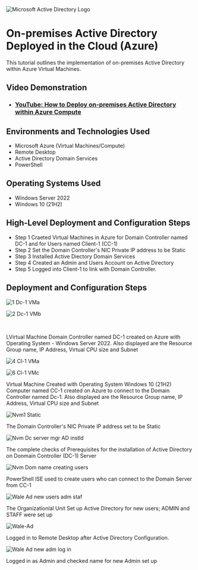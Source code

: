 
<img src="https://i.imgur.com/pU5A58S.png" alt="Microsoft Active Directory Logo"/>
</p>

<h1>On-premises Active Directory Deployed in the Cloud (Azure)</h1>
This tutorial outlines the implementation of on-premises Active Directory within Azure Virtual Machines.<br />


<h2>Video Demonstration</h2>

- ### [YouTube: How to Deploy on-premises Active Directory within Azure Compute](https://www.youtube.com)

<h2>Environments and Technologies Used</h2>

- Microsoft Azure (Virtual Machines/Compute)
- Remote Desktop
- Active Directory Domain Services
- PowerShell

<h2>Operating Systems Used </h2>

- Windows Server 2022
- Windows 10 (21H2)

<h2>High-Level Deployment and Configuration Steps</h2>

- Step 1 Craeted Virtual Machines in Azure for Domain Controller named DC-1 and for Users named Client-1 (CC-1) 
- Step 2 Set the Domain Controller's NIC Private IP address to be Static
- Step 3 Installed Active Diectory Domain Services
- Step 4 Created an Admin and Users Account on Active Directory
- Step 5 Logged into Client-1 to link with Domain Controller.

<h2>Deployment and Configuration Steps</h2>


 ![1 Dc-1 VMa](https://github.com/waleoyecc/configure-ad/assets/140360882/d77bea9b-ca43-45f2-aaac-8f9e3cca0e4a)


   ![2 Dc-1 VMb](https://github.com/waleoyecc/configure-ad/assets/140360882/8df9e69c-0e03-4650-8240-8150782a516f)

</p>
<br />

</p>
<p>
LVirtual Machine Domain Controller named DC-1 created on Azure with Operating System - Windows Server 2022. Also displayed are the Resource Group name, IP Address, Virtual CPU size and Subnet 
<br />

 ![4 Cl-1 VMa](https://github.com/waleoyecc/configure-ad/assets/140360882/c9f25acc-9f05-484f-a0f1-f1486870c922)


   ![6 Cl-1 VMc](https://github.com/waleoyecc/configure-ad/assets/140360882/88f2b939-1f3a-4855-b4c6-d76ae017a807)
   
   Virtual Machine Created with Operating System Windows 10 (21H2) Computer named CC-1 created on Azure to connect to the Domain Controller named Dc-1. Also displayed are the Resource Group name, IP Address, Virtual CPU size and Subnet 

![Nvm1 Static](https://github.com/waleoyecc/configure-ad/assets/140360882/5fba394f-654b-4dff-8072-4fd30ad80e55)<p align="center">
   
 The Domain Controller's NIC Private IP address set to be Static
   
  ![Nvm Dc server mgr AD instld](https://github.com/waleoyecc/configure-ad/assets/140360882/150963a0-9a22-42bc-baba-b9c92b139ef5)

 The complete checks of Prerequisites for the installation of Active Directory on Donmain Controller (DC-1) Server

   ![Nvm Dom name creating users](https://github.com/waleoyecc/configure-ad/assets/140360882/1395f485-86f7-4a68-b56b-19e88e07b71f)

 PowerShell ISE used to create users who can connect to the Domain Server from CC-1 
 
 ![Wale Ad new users adm staf](https://github.com/waleoyecc/configure-ad/assets/140360882/83acc177-1568-418b-8414-4e5731a5d556)
 
The Organizationlal Unit Set up Active Directory for new users; ADMIN and STAFF were set up
 
 ![Wale-Ad](https://github.com/waleoyecc/configure-ad/assets/140360882/43a86d38-f856-485d-bc6e-eee3c1729787)
 
  Logged in to Remote Desktop after Active Directory Configuration. 

  ![Wale Ad new adm log in](https://github.com/waleoyecc/configure-ad/assets/140360882/18451b08-1469-4405-aa5f-b958107af8cf)

  Logged in as Admin and checked name for new Admin set up 


